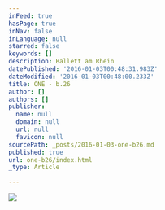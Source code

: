 ```yaml
---
inFeed: true
hasPage: true
inNav: false
inLanguage: null
starred: false
keywords: []
description: Ballett am Rhein
datePublished: '2016-01-03T00:48:31.983Z'
dateModified: '2016-01-03T00:48:00.233Z'
title: ONE - b.26
author: []
authors: []
publisher:
  name: null
  domain: null
  url: null
  favicon: null
sourcePath: _posts/2016-01-03-one-b26.md
published: true
url: one-b26/index.html
_type: Article

---
```

![](https://the-grid-user-content.s3-us-west-2.amazonaws.com/3c4d5e22-43eb-4369-8981-0f276e5b1fa6.png)